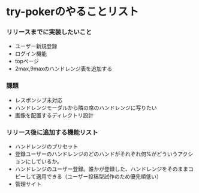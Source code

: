 try-pokerのやることリスト
============

### リリースまでに実装したいこと
- ユーザー新規登録
- ログイン機能
- topページ
- 2max,9maxのハンドレンジ表を追加する

### 課題
- レスポンシブ未対応
- ハンドレンジモーダルから隣の席のハンドレンジに写りたい
- 画像を配置するディレクトリ設計

### リリース後に追加する機能リスト
- ハンドレンジのプリセット
- 登録ユーザーのハンドレンジのどのハンドがそれぞれ何%がどういうアクションにしているか。
- ハンドレンジのユーザー登録。誰かが登録した、ハンドレンジをそのままコピーして適用できる（ユーザー投稿型試作のため優先順低い）
- 管理サイト
